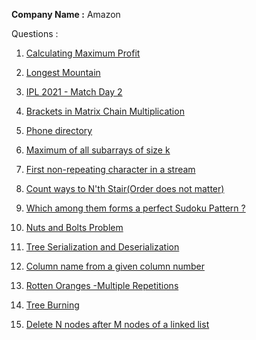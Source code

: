 **Company Name :** Amazon

Questions :

1. [Calculating Maximum Profit ](https://practice.geeksforgeeks.org/problems/maximum-profit4657/1)

2. [Longest Mountain](https://leetcode.com/problems/longest-mountain-in-array/)

3. [IPL 2021 - Match Day 2 ](https://practice.geeksforgeeks.org/problems/deee0e8cf9910e7219f663c18d6d640ea0b87f87/1/)

4. [Brackets in Matrix Chain Multiplication](https://practice.geeksforgeeks.org/problems/brackets-in-matrix-chain-multiplication1024/1/)

5. [Phone directory ](https://practice.geeksforgeeks.org/problems/phone-directory4628/1/)

6. [Maximum of all subarrays of size k](https://practice.geeksforgeeks.org/problems/maximum-of-all-subarrays-of-size-k3101/1)

7. [First non-repeating character in a stream](https://practice.geeksforgeeks.org/problems/first-non-repeating-character-in-a-stream1216/1)

8. [Count ways to N'th Stair(Order does not matter)](https://practice.geeksforgeeks.org/problems/count-ways-to-nth-stairorder-does-not-matter1322/1/)

9. [Which among them forms a perfect Sudoku Pattern ?](https://practice.geeksforgeeks.org/problems/is-sudoku-valid4820/1/) 

10. [Nuts and Bolts Problem]( https://practice.geeksforgeeks.org/problems/nuts-and-bolts-problem0431/1)

11. [Tree Serialization and Deserialization](https://practice.geeksforgeeks.org/problems/serialize-and-deserialize-a-binary-tree/1) 

12. [Column name from a given column number](https://practice.geeksforgeeks.org/problems/column-name-from-a-given-column-number4244/1/)

13. [Rotten Oranges -Multiple Repetitions](https://leetcode.com/problems/rotting-oranges/)

14. [Tree Burning](https://practice.geeksforgeeks.org/problems/burning-tree/1/)

15. [Delete N nodes after M nodes of a linked list ]( https://practice.geeksforgeeks.org/problems/delete-n-nodes-after-m-nodes-of-a-linked-list/1/)
